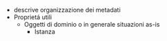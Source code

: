 - descrive organizzazione dei metadati
- Proprietá utili
	- Oggetti di dominio o in generale situazioni as-is
		- Istanza